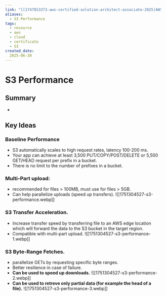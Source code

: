 ```yaml
---
link: "[[1747853373-aws-certified-solution-architect-associate-2025|AWS Certified Solution Architect Associate 2025]]"
aliases: 
  - S3 Performance
tags:
  - resource
  - aws
  - cloud
  - certificate
  - S3
created_date:
  2025-06-30
---
```

# S3 Performance
## Summary
- 
## Key Ideas
### Baseline Performance
- S3 automatically scales to high request rates, latency 100-200 ms.
- Your app can achieve at least 3,500 PUT/COPY/POST/DELETE or 5,500 GET/HEAD request per prefix in a bucket.
- There is no limit to the number of prefixes in a bucket.
### Multi-Part upload:
- recommended for files > 100MB, must use for files > 5GB.
- Can help parallelize uploads (speed up transfers).
![[1751304527-s3-performance.webp]]
### S3 Transfer Acceleration.
- Increase transfer speed by transferring file to an AWS edge location which will forward the data to the S3 bucket in the target region.
- Compatible with multi-part upload.
![[1751304527-s3-performance-1.webp]]
### S3 Byte-Range Fetches.
- parallelize GETs by requesting specific byte ranges.
- Better resilience in case of failure.
- **Can be used to speed up downloads.**
![[1751304527-s3-performance-2.webp]]
- **Can be used to retreve only partial data (for example the head of a file).**
![[1751304527-s3-performance-3.webp]]



